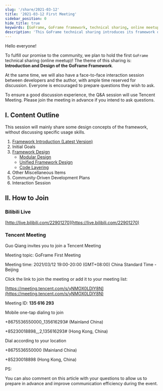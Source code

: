 ```yaml
---
slug: '/share/2021-03-12'
title: '2021-03-12 First Meeting'
sidebar_position: 0
hide_title: true
keywords: [GoFrame, GoFrame framework, technical sharing, online meetup, framework introduction, framework design, modular design, unified framework design, code layer design, community-driven development]
description: 'This GoFrame technical sharing introduces its framework design concepts and modular design, including unified framework design and code layer design, without involving specific skills. The event includes an interaction session between developers and the author using Tencent Meeting. We welcome everyone to prepare questions and join the discussion.'
---
```


Hello everyone!

To fulfill our promise to the community, we plan to hold the first `GoFrame` technical sharing (online meetup)! The theme of this sharing is: **Introduction and Design of the GoFrame Framework**.

At the same time, we will also have a face-to-face interaction session between developers and the author, with ample time reserved for discussion. Everyone is encouraged to prepare questions they wish to ask.

To ensure a good discussion experience, the Q&A session will use Tencent Meeting. Please join the meeting in advance if you intend to ask questions.

## I. Content Outline

This session will mainly share some design concepts of the framework, without discussing specific usage skills.

1. [Framework Introduction (Latest Version)](https://goframe.org/)
2. Initial Goals
3. [Framework Design](../../../docs/框架设计/框架设计.md)
   - [Modular Design](../../../docs/框架设计/模块化设计.md)
   - [Unified Framework Design](../../../docs/框架设计/统一框架设计.md)
   - [Code Layering](../../../docs/框架设计/工程开发设计/代码分层设计.md)
4. Other Miscellaneous Items
5. Community-Driven Development Plans
6. Interaction Session

## II. How to Join

### Bilibili Live

[http://live.bilibili.com/22901270](https://live.bilibili.com/22901270)

### Tencent Meeting

Guo Qiang invites you to join a Tencent Meeting

Meeting topic: GoFrame First Meeting

Meeting time: 2021/03/12 19:00-20:00 (GMT+08:00) China Standard Time - Beijing

Click the link to join the meeting or add it to your meeting list:

[https://meeting.tencent.com/s/yNMOX0LDlY8N](https://meeting.tencent.com/s/yNMOX0LDlY8N)

Meeting ID: **135 616 293**

Mobile one-tap dialing to join

+8675536550000,,135616293# (Mainland China)

+85230018898,,,2,135616293# (Hong Kong, China)

Dial according to your location

+8675536550000 (Mainland China)

+85230018898 (Hong Kong, China)

PS:

You can also comment on this article with your questions to allow us to prepare in advance and improve communication efficiency during the event.